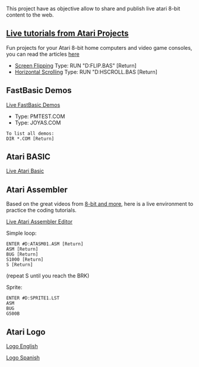 This project have as objective allow to share and publish live atari 8-bit content to the web.

## [Live tutorials from Atari Projects](http://atariprojects.org/)

Fun projects for your Atari 8-bit home computers and video game consoles, you can read the articles [here](http://atariprojects.org/)

- [Screen Flipping](https://eahumada.github.io/AtariOnline/atariprojects.html?disk_filename=flip.atr) Type: RUN "D:FLIP.BAS" [Return]
- [Horizontal Scrolling](https://eahumada.github.io/AtariOnline/atariprojects.html?disk_filename=scrolling.atr) Type: RUN "D:HSCROLL.BAS [Return]

## FastBasic Demos

[Live FastBasic Demos](https://eahumada.github.io/AtariOnline/fastbasic.html?disk_filename=fastbasic.atr) 

- Type: PMTEST.COM
- Type: JOYAS.COM

```
To list all demos:
DIR *.COM [Return]
```

## Atari BASIC

[Live Atari Basic](https://eahumada.github.io/AtariOnline/basic.html?)

## Atari Assembler

Based on the great videos from [8-bit and more](https://www.youtube.com/watch?v=gOIa6_2_sxw), here is a live environment to practice the coding tutorials.

[Live Atari Assembler Editor](https://eahumada.github.io/AtariOnline/assembler.html?disk_filename=atariassembler.atr)

Simple loop:
```
ENTER #D:ATASM01.ASM [Return]
ASM [Return]
BUG [Return]
S1000 [Return]
S [Return]
```
(repeat S until you reach the BRK)

Sprite:
```
ENTER #D:SPRITE1.LST
ASM
BUG
G500B
```

## Atari Logo

[Logo English](https://eahumada.github.io/logospa/?disk_filename=logo.atr)

[Logo Spanish](https://eahumada.github.io/logospa/?disk_filename=logoatari.atr)
